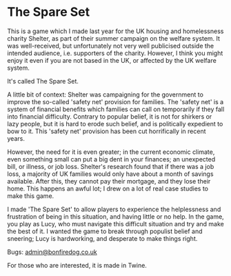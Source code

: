 # The Spare Set

This is a game which I made last year for the UK housing and homelessness charity Shelter, as part of their summer campaign on the welfare system. It was well-received, but unfortunately not very well publicised outside the intended audience, i.e. supporters of the charity. However, I think you might enjoy it even if you are not based in the UK, or affected by the UK welfare system. 

It's called The Spare Set.

A little bit of context: Shelter was campaigning for the government to improve the so-called 'safety net' provision for families. The 'safety net' is a system of financial benefits which families can call on temporarily if they fall into financial difficulty. Contrary to popular belief, it is not for shirkers or lazy people, but it is hard to erode such belief, and is politically expedient to bow to it. This 'safety net' provision has been cut horrifically in recent years.

However, the need for it is even greater; in the current economic climate, even something small can put a big dent in your finances; an unexpected bill, or illness, or job loss. Shelter's research found that if there was a job loss, a majority of UK families would only have about a month of savings available. After this, they cannot pay their mortgage, and they lose their home. This happens an awful lot; I drew on a lot of real case studies to make this game.  

I made 'The Spare Set' to allow players to experience the helplessness and frustration of being in this situation, and having little or no help. In the game, you play as Lucy, who must navigate this difficult situation and try and make the best of it. I wanted the game to break through populist belief and sneering; Lucy is hardworking, and desperate to make things right. 

Bugs: admin@bonfiredog.co.uk

For those who are interested, it is made in Twine.
